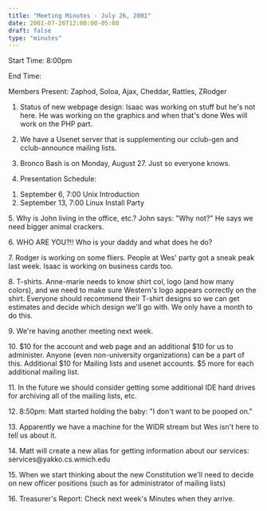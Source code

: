 ```yaml
---
title: "Meeting Minutes - July 26, 2001"
date: 2001-07-26T12:00:00-05:00
draft: false
type: "minutes"
---
```


Start Time: 8:00pm </p><p>
End Time: </p><p>
Members Present: Zaphod, Soloa, Ajax, Cheddar, Rattles, ZRodger </p><p>
1. Status of new webpage design: Isaac was working on stuff but he's not here.  He was working on the graphics and when that's done Wes will work on the PHP part. </p><p>
2. We have a Usenet server that is supplementing our cclub-gen and  cclub-announce mailing lists. </p><p>
3. Bronco Bash is on Monday, August 27.  Just so everyone knows. </p><p>
4. Presentation Schedule: </p><p>
<ol> <li>September 6, 7:00 Unix Introduction</li> <li>September 13, 7:00 Linux Install Party</li> </ol> </p><p>
5. Why is John living in the office, etc.?  John says: "Why not?"  He says we need bigger animal crackers. </p><p>
6. WHO ARE YOU?!!  Who is your daddy and what does he do? </p><p>
7. Rodger is working on some fliers.  People at Wes' party got a sneak peak last week.  Isaac is working on business cards too. </p><p>
8. T-shirts.   Anne-marie needs to know shirt col, logo (and how many colors), and we need to make sure Western's logo appears correctly on the shirt.   Everyone should recommend their T-shirt designs so we can get estimates and decide which design we'll go with.  We only have a month to do this. </p><p>
9. We're having another meeting next week. </p><p>
10. $10 for the account and web page and an additional $10 for us to administer. Anyone (even non-university organizations) can be a part of this.  Additional $10 for Mailing lists and usenet accounts. $5 more for each additional mailing list. </p><p>
11. In the future we should consider getting some additional IDE hard drives for archiving all of the mailing lists, etc. </p><p>
12. 8:50pm: Matt started holding the baby: "I don't want to be pooped on." </p><p>
13. Apparently we have a machine for the WIDR stream but Wes isn't here to tell us about it. </p><p>
14. Matt will create a new alias for getting information about our services: services@yakko.cs.wmich.edu </p><p>
15. When we start thinking about the new Constitution we'll need to decide on new officer positions (such as for administrator of mailing lists) </p><p>
16. Treasurer's Report: Check next week's Minutes when they arrive. </p>
